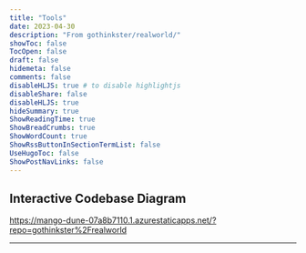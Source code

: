 ```yaml
---
title: "Tools"
date: 2023-04-30
description: "From gothinkster/realworld/"
showToc: false
TocOpen: false
draft: false
hidemeta: false
comments: false
disableHLJS: true # to disable highlightjs
disableShare: false
disableHLJS: true
hideSummary: true
ShowReadingTime: true
ShowBreadCrumbs: true
ShowWordCount: true
ShowRssButtonInSectionTermList: false
UseHugoToc: false
ShowPostNavLinks: false
---
```


## Interactive Codebase Diagram

https://mango-dune-07a8b7110.1.azurestaticapps.net/?repo=gothinkster%2Frealworld

---

